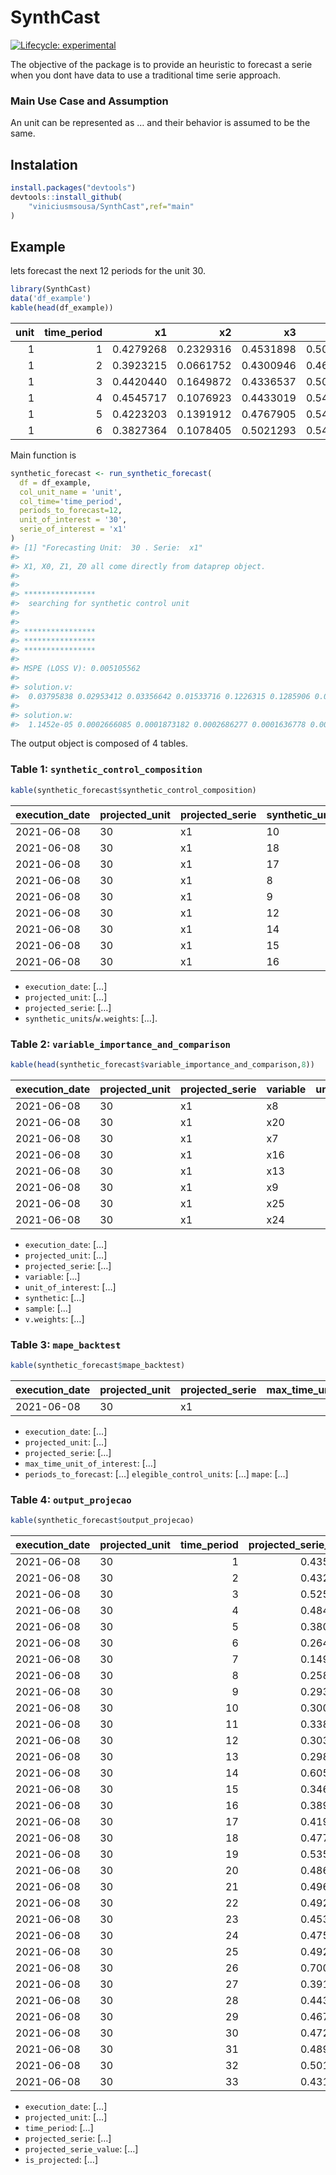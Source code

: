
<!-- README.md is generated from README.Rmd. Please edit that file -->

# SynthCast

<!-- badges: start -->

[![Lifecycle:
experimental](https://img.shields.io/badge/lifecycle-experimental-orange.svg)](https://lifecycle.r-lib.org/articles/stages.html#experimental)
<!-- badges: end -->

The objective of the package is to provide an heuristic to forecast a
serie when you dont have data to use a traditional time serie approach.

### Main Use Case and Assumption

An unit can be represented as … and their behavior is assumed to be the
same.

## Instalation

``` r
install.packages("devtools") 
devtools::install_github(
    "viniciusmsousa/SynthCast",ref="main"
)
```

## Example

lets forecast the next 12 periods for the unit 30.

``` r
library(SynthCast)
data('df_example')
kable(head(df_example)) 
```

| unit | time\_period |        x1 |        x2 |        x3 |        x4 |        x5 |  x6 |        x7 |        x8 |        x9 |       x10 |       x11 |       x12 |       x13 |       x14 |       x15 |       x16 |       x17 | x18 |       x19 |       x20 |       x21 | x22 |       x23 |       x24 |       x25 | x26 |       x27 |       x28 |
|-----:|-------------:|----------:|----------:|----------:|----------:|----------:|----:|----------:|----------:|----------:|----------:|----------:|----------:|----------:|----------:|----------:|----------:|----------:|----:|----------:|----------:|----------:|----:|----------:|----------:|----------:|----:|----------:|----------:|
|    1 |            1 | 0.4279268 | 0.2329316 | 0.4531898 | 0.5010649 | 0.0140657 | 0.5 | 0.0103704 | 0.0126492 | 0.0061209 | 0.0016722 | 0.0020701 | 0.0229175 | 0.1717596 | 0.0028440 | 0.2961483 | 0.2777202 | 0.0179579 | 0.5 | 0.0186335 | 0.0196256 | 0.0140659 | 0.5 | 0.0191083 | 0.0193874 | 0.0280014 | 0.5 | 0.0062926 | 0.0193874 |
|    1 |            2 | 0.3923215 | 0.0661752 | 0.4300946 | 0.4639223 | 0.1523873 | 0.5 | 0.0167901 | 0.1340623 | 0.0940312 | 0.0016722 | 0.0063536 | 0.0896040 | 0.1362349 | 0.0028440 | 0.2961483 | 0.2352990 | 0.1657939 | 0.5 | 0.1428571 | 0.1479287 | 0.1589145 | 0.5 | 0.1974522 | 0.1750037 | 0.1949374 | 0.5 | 0.0181592 | 0.1750037 |
|    1 |            3 | 0.4420440 | 0.1649872 | 0.4336537 | 0.5034269 | 0.2919640 | 0.5 | 0.0395062 | 0.2602215 | 0.1796289 | 0.0016722 | 0.0137895 | 0.1695727 | 0.1045988 | 0.0028440 | 0.2961483 | 0.2088865 | 0.3180237 | 0.5 | 0.3167702 | 0.2890312 | 0.3442300 | 0.5 | 0.3949045 | 0.3201550 | 0.2198580 | 0.5 | 0.0167533 | 0.3201550 |
|    1 |            4 | 0.4545717 | 0.1076923 | 0.4433019 | 0.5427364 | 0.4315704 | 0.5 | 0.0501235 | 0.3791298 | 0.2685505 | 0.0016722 | 0.0172917 | 0.2420208 | 0.0822586 | 0.0028440 | 0.2961483 | 0.1556901 | 0.4694968 | 0.5 | 0.4223602 | 0.4250857 | 0.5346481 | 0.5 | 0.5859873 | 0.4600435 | 0.2291281 | 0.5 | 0.0072638 | 0.4600435 |
|    1 |            5 | 0.4223203 | 0.1391912 | 0.4767905 | 0.5474351 | 0.5673960 | 0.5 | 0.0501235 | 0.4999604 | 0.3522328 | 0.1638796 | 0.0279551 | 0.3139178 | 0.0689121 | 0.2787148 | 0.0835851 | 0.1119981 | 0.6177005 | 0.5 | 0.6149068 | 0.5627327 | 0.7247700 | 0.5 | 0.7834395 | 0.5979929 | 0.2351954 | 0.5 | 0.0072638 | 0.5979929 |
|    1 |            6 | 0.3827364 | 0.1078405 | 0.5021293 | 0.5456524 | 0.6992290 | 0.5 | 0.0688889 | 0.6161397 | 0.4334900 | 0.3311037 | 0.0335161 | 0.3829171 | 0.0602702 | 0.2787148 | 0.0835851 | 0.0985164 | 0.7600335 | 0.5 | 0.7826087 | 0.6957559 | 0.9102858 | 0.5 | 0.9745223 | 0.7413431 | 0.2458748 | 0.5 | 0.0072638 | 0.7413431 |

Main function is

``` r
synthetic_forecast <- run_synthetic_forecast(
  df = df_example,
  col_unit_name = 'unit',
  col_time='time_period',
  periods_to_forecast=12,
  unit_of_interest = '30',
  serie_of_interest = 'x1'
)
#> [1] "Forecasting Unit:  30 . Serie:  x1"
#> 
#> X1, X0, Z1, Z0 all come directly from dataprep object.
#> 
#> 
#> **************** 
#>  searching for synthetic control unit  
#>  
#> 
#> **************** 
#> **************** 
#> **************** 
#> 
#> MSPE (LOSS V): 0.005105562 
#> 
#> solution.v:
#>  0.03795838 0.02953412 0.03356642 0.01533716 0.1226315 0.1285906 0.05816525 0.02318678 0.01465216 0.01080646 0.06187415 0.0289542 0.01702719 0.08006876 0.009607601 0.01627082 0.1278952 0.02615566 0.01342692 0.04431671 0.04468165 0.01097563 0.04431671 
#> 
#> solution.w:
#>  1.1452e-05 0.0002666085 0.0001873182 0.0002686277 0.0001636778 0.0003347625 0.0004905744 0.0005939929 0.0005203545 0.5502766 4.8739e-06 0.0007708196 0.0003844661 0.001002508 0.000803214 0.000999687 0.1285913 0.3143298
```

The output object is composed of 4 tables.

### Table 1: `synthetic_control_composition`

``` r
kable(synthetic_forecast$synthetic_control_composition)
```

| execution\_date | projected\_unit | projected\_serie | synthetic\_units | w.weights |
|:----------------|:----------------|:-----------------|:-----------------|----------:|
| 2021-06-08      | 30              | x1               | 10               |     0.550 |
| 2021-06-08      | 30              | x1               | 18               |     0.314 |
| 2021-06-08      | 30              | x1               | 17               |     0.129 |
| 2021-06-08      | 30              | x1               | 8                |     0.001 |
| 2021-06-08      | 30              | x1               | 9                |     0.001 |
| 2021-06-08      | 30              | x1               | 12               |     0.001 |
| 2021-06-08      | 30              | x1               | 14               |     0.001 |
| 2021-06-08      | 30              | x1               | 15               |     0.001 |
| 2021-06-08      | 30              | x1               | 16               |     0.001 |

-   `execution_date`: \[…\]
-   `projected_unit`: \[…\]
-   `projected_serie`: \[…\]
-   `synthetic_units`/`w.weights`: \[…\].

### Table 2: `variable_importance_and_comparison`

``` r
kable(head(synthetic_forecast$variable_importance_and_comparison,8))
```

| execution\_date | projected\_unit | projected\_serie | variable | unit\_of\_interest | synthetic | sample | v.weights |
|:----------------|:----------------|:-----------------|:---------|-------------------:|----------:|-------:|----------:|
| 2021-06-08      | 30              | x1               | x8       |              0.474 |     0.550 |  0.567 |     0.129 |
| 2021-06-08      | 30              | x1               | x20      |              0.537 |     0.613 |  0.630 |     0.128 |
| 2021-06-08      | 30              | x1               | x7       |              0.110 |     0.099 |  0.088 |     0.123 |
| 2021-06-08      | 30              | x1               | x16      |              0.289 |     0.192 |  0.168 |     0.080 |
| 2021-06-08      | 30              | x1               | x13      |              0.237 |     0.145 |  0.116 |     0.062 |
| 2021-06-08      | 30              | x1               | x9       |              0.443 |     0.441 |  0.433 |     0.058 |
| 2021-06-08      | 30              | x1               | x25      |              0.517 |     0.370 |  0.317 |     0.045 |
| 2021-06-08      | 30              | x1               | x24      |              0.729 |     0.709 |  0.699 |     0.044 |

-   `execution_date`: \[…\]
-   `projected_unit`: \[…\]
-   `projected_serie`: \[…\]
-   `variable`: \[…\]
-   `unit_of_interest`: \[…\]
-   `synthetic`: \[…\]
-   `sample`: \[…\]
-   `v.weights`: \[…\]

### Table 3: `mape_backtest`

``` r
kable(synthetic_forecast$mape_backtest)
```

| execution\_date | projected\_unit | projected\_serie | max\_time\_unit\_of\_interest | periods\_to\_forecast | elegible\_control\_units | number\_control\_units |     mape |
|:----------------|:----------------|:-----------------|------------------------------:|----------------------:|-------------------------:|-----------------------:|---------:|
| 2021-06-08      | 30              | x1               |                            21 |                    12 |                       17 |                      9 | 13.00928 |

-   `execution_date`: \[…\]
-   `projected_unit`: \[…\]
-   `projected_serie`: \[…\]
-   `max_time_unit_of_interest`: \[…\]
-   `periods_to_forecast`: \[…\] `elegible_control_units`: \[…\] `mape`:
    \[…\]

### Table 4: `output_projecao`

``` r
kable(synthetic_forecast$output_projecao)
```

| execution\_date | projected\_unit | time\_period | projected\_serie\_value | is\_projected | projected\_serie |
|:----------------|:----------------|-------------:|------------------------:|--------------:|:-----------------|
| 2021-06-08      | 30              |            1 |               0.4354680 |             0 | x1               |
| 2021-06-08      | 30              |            2 |               0.4321821 |             0 | x1               |
| 2021-06-08      | 30              |            3 |               0.5256354 |             0 | x1               |
| 2021-06-08      | 30              |            4 |               0.4840789 |             0 | x1               |
| 2021-06-08      | 30              |            5 |               0.3801790 |             0 | x1               |
| 2021-06-08      | 30              |            6 |               0.2640425 |             0 | x1               |
| 2021-06-08      | 30              |            7 |               0.1495329 |             0 | x1               |
| 2021-06-08      | 30              |            8 |               0.2581808 |             0 | x1               |
| 2021-06-08      | 30              |            9 |               0.2937315 |             0 | x1               |
| 2021-06-08      | 30              |           10 |               0.3000216 |             0 | x1               |
| 2021-06-08      | 30              |           11 |               0.3381660 |             0 | x1               |
| 2021-06-08      | 30              |           12 |               0.3035805 |             0 | x1               |
| 2021-06-08      | 30              |           13 |               0.2989308 |             0 | x1               |
| 2021-06-08      | 30              |           14 |               0.6051545 |             0 | x1               |
| 2021-06-08      | 30              |           15 |               0.3462337 |             0 | x1               |
| 2021-06-08      | 30              |           16 |               0.3895760 |             0 | x1               |
| 2021-06-08      | 30              |           17 |               0.4199159 |             0 | x1               |
| 2021-06-08      | 30              |           18 |               0.4777851 |             0 | x1               |
| 2021-06-08      | 30              |           19 |               0.5354843 |             0 | x1               |
| 2021-06-08      | 30              |           20 |               0.4860005 |             0 | x1               |
| 2021-06-08      | 30              |           21 |               0.4963447 |             0 | x1               |
| 2021-06-08      | 30              |           22 |               0.4928737 |             1 | x1               |
| 2021-06-08      | 30              |           23 |               0.4534551 |             1 | x1               |
| 2021-06-08      | 30              |           24 |               0.4750725 |             1 | x1               |
| 2021-06-08      | 30              |           25 |               0.4928884 |             1 | x1               |
| 2021-06-08      | 30              |           26 |               0.7005200 |             1 | x1               |
| 2021-06-08      | 30              |           27 |               0.3911140 |             1 | x1               |
| 2021-06-08      | 30              |           28 |               0.4438282 |             1 | x1               |
| 2021-06-08      | 30              |           29 |               0.4673172 |             1 | x1               |
| 2021-06-08      | 30              |           30 |               0.4722184 |             1 | x1               |
| 2021-06-08      | 30              |           31 |               0.4898868 |             1 | x1               |
| 2021-06-08      | 30              |           32 |               0.5014260 |             1 | x1               |
| 2021-06-08      | 30              |           33 |               0.4313357 |             1 | x1               |

-   `execution_date`: \[…\]
-   `projected_unit`: \[…\]
-   `time_period`: \[…\]
-   `projected_serie`: \[…\]
-   `projected_serie_value`: \[…\]
-   `is_projected`: \[…\]
